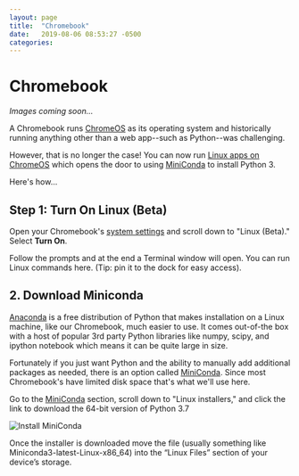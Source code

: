 ```yaml
---
layout: page
title:  "Chromebook"
date:   2019-08-06 08:53:27 -0500
categories:
---
```


# Chromebook

*Images coming soon...*

A Chromebook runs [ChromeOS](https://en.wikipedia.org/wiki/Chrome_OS) as its operating system and historically running anything other than a web app--such as Python--was challenging.

However, that is no longer the case! You can now run [Linux apps on ChromeOS](https://support.google.com/chromebook/answer/9145439?hl=en) which opens the door to using [MiniConda](https://docs.conda.io/en/latest/miniconda.html) to install Python 3.

Here's how...

## Step 1: Turn On Linux (Beta)

Open your Chromebook's [system settings](chrome://settings) and scroll down to "Linux (Beta)." Select **Turn On**.

<!-- IMAGE -->

Follow the prompts and at the end a Terminal window will open. You can run Linux commands here. (Tip: pin it to the dock for easy access).

<!-- IMAGE -->

## 2. Download Miniconda

[Anaconda](https://www.anaconda.com) is a free distribution of Python that makes installation on a Linux machine, like our Chromebook, much easier to use. It comes out-of-the box with a host of popular 3rd party Python libraries like numpy, scipy, and ipython notebook which means it can be quite large in size.

Fortunately if you just want Python and the ability to manually add additional packages as needed, there is an option called [MiniConda](https://docs.conda.io/en/latest/miniconda.html). Since most Chromebook's have limited disk space that's what we'll use here.

Go to the [MiniConda](https://docs.conda.io/en/latest/miniconda.html) section, scroll down to "Linux installers," and click the link to download the 64-bit version of Python 3.7

<img class="img-fluid" src="{{ site.url }}/assets/images/chromebook/install_miniconda.png" alt="Install MiniConda">

Once the installer is downloaded move the file (usually something like Miniconda3-latest-Linux-x86_64) into the “Linux Files” section of your device’s storage.

<!-- IMAGE -->

